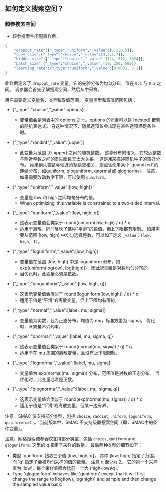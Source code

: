 ## 如何定义搜索空间？

### 超参搜索空间

* 超参搜索空间配置样例：

```python
{
    "dropout_rate":{"_type":"uniform","_value":[0.1,0.5]},
    "conv_size":{"_type":"choice","_value":[2,3,5,7]},
    "hidden_size":{"_type":"choice","_value":[124, 512, 1024]},
    "batch_size":{"_type":"choice","_value":[50, 250, 500]},
    "learning_rate":{"_type":"uniform","_value":[0.0001, 0.1]}
}

```

此样例定义了 `dropout_rate` 变量，它的先验分布为均匀分布，值在 `0.1` 与 `0.5` 之间。 调参器会首先了解搜索空间，然后从中采样。

用户需要定义变量名、类型和取值范围。 变量类型和取值范围包括：

* {"_type":"choice","_value":options}
   
   * 变量值会是列表中的 options 之一。options 的元素可以是 [nested] 嵌套的随机表达式。 在这种情况下，随机选项仅会出现在某些选项满足条件时。   
      

* {"_type":"randint","_value":[upper]}
   
   * 此变量为范围 [0, upper) 之间的随机整数。 这种分布的语义，在较远整数与附近整数之间的损失函数无太大关系， 这是用来描述随机种子的较好分布。 如果损失函数与较近的整数更相关，则应该使用某个"quantized"的连续分布，如quniform, qloguniform, qnormal 或 qlognormal。 注意，如果需要改动数字下限，可以使用 `quniform`。   
      

* {"_type":"uniform","_value":[low, high]}
   
   * 变量是 low 和 high 之间均匀分布的值。
   * When optimizing, this variable is constrained to a two-sided interval.   
      

* {"_type":"quniform","_value":[low, high, q]}
   
   * 这表示变量值会类似于 round(uniform(low, high) / q) * q
   * 适用于离散，同时反映了某种"平滑"的数值，但上下限都有限制。 如果需要从范围 [low, high] 中均匀选择整数，可以如下定义 `_value`：`[low, high, 1]`。   
      

* {"_type":"loguniform","_value":[low, high]}
   
   * 变量值在范围 [low, high] 中是 loguniform 分布，如 exp(uniform(log(low), log(high)))，因此返回值是对数均匀分布的。
   * 当优化时，此变量必须是正数。   
      

* {"_type":"qloguniform","_value":[low, high, q]}
   
   * 这表示变量值会类似于 round(loguniform(low, high)) / q) * q
   * 适用于值是“平滑”的离散变量，但上下限均有限制。   
      

* {"_type":"normal","_value":[label, mu, sigma]}
   
   * 变量值为实数，且为正态分布，均值为 mu，标准方差为 sigma。 优化时，此变量不受约束。   
      

* {"_type":"qnormal","_value":[label, mu, sigma, q]}
   
   * 这表示变量值会类似于 round(normal(mu, sigma) / q) * q
   * 适用于在 mu 周围的离散变量，且没有上下限限制。   
      

* {"_type":"lognormal","_value":[label, mu, sigma]}
   
   * 变量值为 exp(normal(mu, sigma)) 分布，范围值是对数的正态分布。 当优化时，此变量必须是正数。   
      

* {"_type":"qlognormal","_value":[label, mu, sigma, q]}
   
   * 这表示变量值会类似于 round(exp(normal(mu, sigma)) / q) * q
   * 适用于值是“平滑”的离散变量，但某一边有界。   
      

注意：SMAC 仅支持部分类型，包括 `choice`, `randint`, `uniform`, `loguniform`, `quniform(q=1)`。 当前版本中，SMAC 不支持级联搜索空间（即，SMAC中的条件变量）。

注意，网格搜索调参器仅支持部分类型，包括 `choice`, `quniform` and `qloguniform`, 这里的 q 指定了采样的数量。 最后两种类型的细节如下：

* 类型 'quniform' 接收三个值 [low, high, q]， 其中 [low, high] 指定了范围，而 'q' 指定了会被均匀采样的值的数量。 注意 q 至少为 2。 它的第一个采样值为 'low'，每个采样值都会比前一个大 (high-low)/q 。
* Type 'qloguniform' behaves like 'quniform' except that it will first change the range to [log(low), log(high)] and sample and then change the sampled value back.
